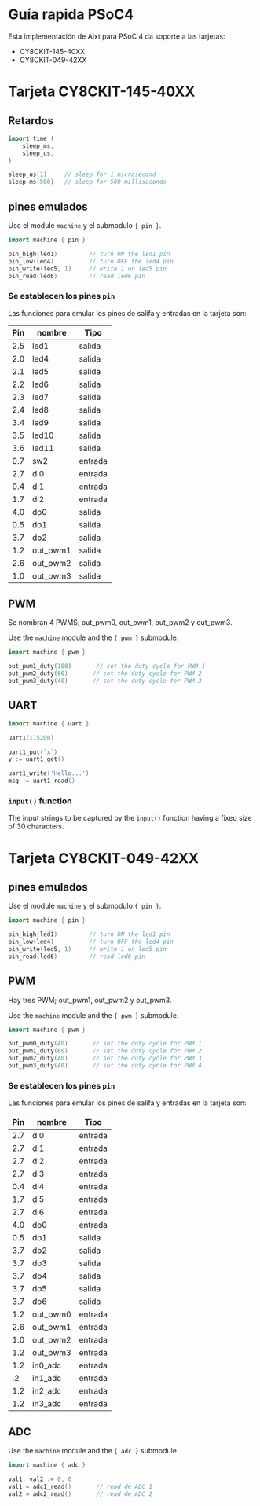 # Guía rapida PSoC4
Esta implementación de Aixt para PSoC 4 da soporte a las tarjetas:
- CY8CKIT-145-40XX
- CY8CKIT-049-42XX

# Tarjeta CY8CKIT-145-40XX

## Retardos
```go
import time {
	sleep_ms,
	sleep_us,
}

sleep_us(1)     // sleep for 1 microsecond
sleep_ms(500)   // sleep for 500 milliseconds
```

## pines emulados
Use el module `machine` y el submodulo `{ pin }`.
```go
import machine { pin }

pin_high(led1)         // turn ON the led1 pin 
pin_low(led4)          // turn OFF the led4 pin 
pin_write(led5, 1)     // write 1 on led5 pin
pin_read(led6)         // read led6 pin
```

### Se establecen los pines `pin` 
Las funciones para emular los pines de salifa y entradas en la tarjeta son: 

Pin | nombre |Tipo    |
--  |-       |-       |
2.5 |led1    |salida
2.0 |led4    |salida
2.1 |led5    |salida
2.2 |led6    |salida
2.3 |led7    |salida
2.4 |led8    |salida
3.4 |led9    |salida
3.5 |led10   |salida
3.6 |led11   |salida
0.7 |sw2     |entrada
2.7 |di0     |entrada
0.4 |di1     |entrada
1.7 |di2     |entrada
4.0 |do0     |salida
0.5 |do1     |salida
3.7 |do2     |salida
1.2 |out_pwm1|salida
2.6 |out_pwm2|salida
1.0 |out_pwm3|salida





## PWM
Se nombran 4 PWMS; out_pwm0, out_pwm1, out_pwm2 y out_pwm3.

Use the `machine` module and the `{ pwm }` submodule.
```go
import machine { pwm }

out_pwm1_duty(100)       // set the duty cycle for PWM 1
out_pwm2_duty(60)       // set the duty cycle for PWM 2
out_pwm3_duty(40)       // set the duty cycle for PWM 3
```


## UART
```go
import machine { uart }

uart1(115200)

uart1_put(`x`)
y := uart1_get()

uart1_write('Hello...')
msg := uart1_read()
```


### `input()` function
The input strings to be captured by the `input()` function having a fixed size of 30 characters.

# Tarjeta CY8CKIT-049-42XX

## pines emulados
Use el module `machine` y el submodulo `{ pin }`.
```go
import machine { pin }

pin_high(led1)         // turn ON the led1 pin 
pin_low(led4)          // turn OFF the led4 pin 
pin_write(led5, 1)     // write 1 on led5 pin
pin_read(led6)         // read led6 pin
```

## PWM
Hay tres PWM; out_pwm1, out_pwm2 y out_pwm3.

Use the `machine` module and the `{ pwm }` submodule.
```go
import machine { pwm }

out_pwm0_duty(40)       // set the duty cycle for PWM 1
out_pwm1_duty(60)       // set the duty cycle for PWM 2
out_pwm2_duty(40)       // set the duty cycle for PWM 3
out_pwm3_duty(40)       // set the duty cycle for PWM 4
```
### Se establecen los pines `pin` 
Las funciones para emular los pines de salifa y entradas en la tarjeta son: 

Pin | nombre |Tipo    |
--  |-       |-       |
2.7 |di0     |entrada
2.7 |di1     |entrada
2.7 |di2     |entrada
2.7 |di3     |entrada
0.4 |di4     |entrada
1.7 |di5     |entrada
2.7 |di6     |entrada
4.0 |do0     |entrada
0.5 |do1     |salida
3.7 |do2     |salida
3.7 |do3     |salida
3.7 |do4     |salida
3.7 |do5     |salida
3.7 |do6     |salida
1.2 |out_pwm0|entrada
2.6 |out_pwm1|entrada
1.0 |out_pwm2|entrada
1.2 |out_pwm3|entrada
1.2 |in0_adc |entrada
.2  |in1_adc  |entrada
1.2 |in2_adc |entrada
1.2 |in3_adc |entrada

## ADC
Use the `machine` module and the `{ adc }` submodule.
```go
import machine { adc }

val1, val2 := 0, 0
val1 = adc1_read()       // read de ADC 1
val2 = adc2_read()       // read de ADC 2
```
